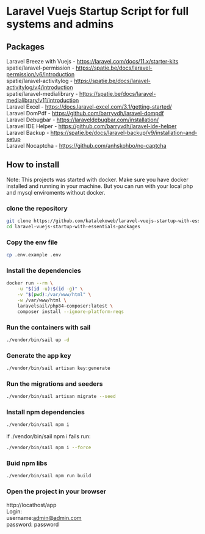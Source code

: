 # Laravel Vuejs Startup Script for full systems and admins

## Packages
Laravel Breeze with Vuejs - https://laravel.com/docs/11.x/starter-kits
spatie/laravel-permission - https://spatie.be/docs/laravel-permission/v6/introduction  
spatie/laravel-activitylog - https://spatie.be/docs/laravel-activitylog/v4/introduction  
spatie/laravel-medialibrary - https://spatie.be/docs/laravel-medialibrary/v11/introduction  
Laravel Excel - https://docs.laravel-excel.com/3.1/getting-started/  
Laravel DomPdf - https://github.com/barryvdh/laravel-dompdf  
Laravel Debugbar - https://laraveldebugbar.com/installation/  
Laravel IDE Helper - https://github.com/barryvdh/laravel-ide-helper  
Laravel Backup - https://spatie.be/docs/laravel-backup/v9/installation-and-setup  
Laravel Nocaptcha - https://github.com/anhskohbo/no-captcha  

## How to install

Note: This projects was started with docker. Make sure you have docker installed and running in your machine.
But you can run with your local php and mysql enviroments without docker.

### clone the repository
```bash
git clone https://github.com/katalekoweb/laravel-vuejs-startup-with-essentials-packages.git
cd laravel-vuejs-startup-with-essentials-packages
```

### Copy the env file 
```bash
cp .env.example .env
```

### Install the dependencies 
```bash
docker run --rm \
    -u "$(id -u):$(id -g)" \
    -v "$(pwd):/var/www/html" \
    -w /var/www/html \
    laravelsail/php84-composer:latest \
    composer install --ignore-platform-reqs
```

### Run the containers with sail
```bash
./vendor/bin/sail up -d
```

### Generate the app key
```bash
./vendor/bin/sail artisan key:generate
```

### Run the migrations and seeders
```bash
./vendor/bin/sail artisan migrate --seed
```

### Install npm dependencies
```bash
./vendor/bin/sail npm i
```

if ./vendor/bin/sail npm i fails run:
```bash
./vendor/bin/sail npm i --force
```

### Buid npm libs
```bash
./vendor/bin/sail npm run build
```

### Open the project in your browser
http://locathost/app  
Login:   
username:admin@admin.com   
password: password